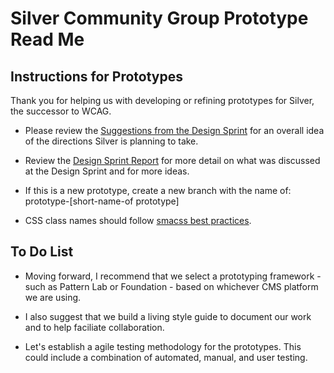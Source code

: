 # Silver Community Group Prototype Read Me

## Instructions for Prototypes

Thank you for helping us with developing or refining prototypes for Silver, the successor to WCAG.

*  Please review the [Suggestions from the Design Sprint](https://www.w3.org/community/silver/2018/04/23/suggestions-of-silver-design-sprint/) for an overall idea of the directions Silver is planning to take.

*  Review the [Design Sprint Report](https://www.w3.org/community/silver/draft-final-report-of-silver/) for more detail on what was discussed at the Design Sprint and for more ideas.

*  If this is a new prototype, create a new branch with the name of: prototype-[short-name-of prototype] 

*  CSS class names should follow [smacss best practices](https://smacss.com/).

## To Do List

*  Moving forward, I recommend that we select a prototyping framework - such as Pattern Lab or Foundation - based on whichever CMS platform we are using.

*  I also suggest that we build a living style guide to document our work and to help faciliate collaboration. 

*  Let's establish a agile testing methodology for the prototypes. This could include a combination of automated, manual, and user testing.